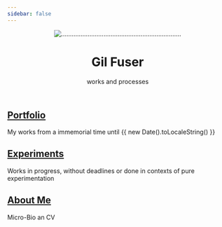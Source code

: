 ```yaml
---
sidebar: false
---
```

<main aria-labelledby="main-title" class="home">
  <header class="hero">
    <img src="/images/o_amor_dentro.gif" alt="....................................................................">
    <h1 id="main-title">
      Gil Fuser
    </h1>
    <p class="description">
        works and processes
    </p>
  </header>
  <div class="features">
    <div class="feature">
      <h2 class="action">
        <a href="/portfolio/campo/" class="nav-link action-button">
        Portfolio
        </a>
      </h2>
        <p>
        My works from a immemorial time until {{ new Date().toLocaleString() }}
        </p>
      </div>
    <div class="feature">
      <h2 class="action">
        <a href="/experiments/deslugarejo/" class="nav-link action-button">
        Experiments
        </a>
      </h2>
      <p>
      Works in progress, without deadlines or done in contexts of pure experimentation
      </p>
    </div>
    <div class="feature">
      <h2 class="action">
        <a href="/about-me/" class="nav-link action-button">
        About Me
        </a>
      </h2>
      <p>Micro-Bio an CV</p>
    </div>
  </div>
  <div class="theme-default-content custom content__default">
  </div> <!---->
</main>
